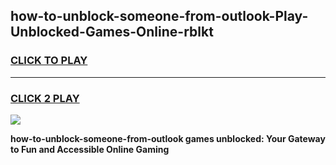 
## how-to-unblock-someone-from-outlook-Play-Unblocked-Games-Online-rblkt
<h3>
<a href="https://premium76.site?title=how-to-unblock-someone-from-outlook&ref=25A">CLICK TO PLAY</a></h3>
<hr>

<h3>
<a href="https://premium76.site?title=how-to-unblock-someone-from-outlook&ref=25A">CLICK 2 PLAY</a>
  
</h3>

<a href="https://premium76.site?title=how-to-unblock-someone-from-outlook&ref=25A"><img src="https://clearcache.store/games.png"></a>


**how-to-unblock-someone-from-outlook games unblocked: Your Gateway to Fun and Accessible Online Gaming**
